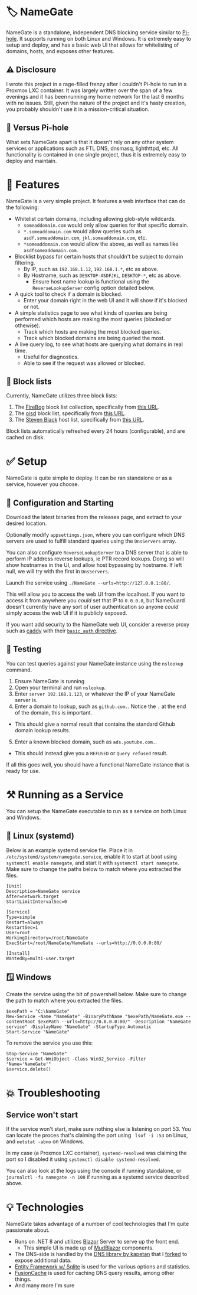 ﻿# 🏷️ NameGate
NameGate is a standalone, independent DNS blocking service similar to [Pi-hole](https://github.com/pi-hole/pi-hole). It supports running on both Linux and Windows. It is extremely easy to setup and deploy, and has a basic web UI that allows for whitelisting of domains, hosts, and exposes other features.

## ⚠️ Disclosure
I wrote this project in a rage-filled frenzy after I couldn't Pi-hole to run in a Proxmox LXC container. It was largely written over the span of a few evenings and it has been running my home network for the last 6 months with no issues. Still, given the nature of the project and it's hasty creation, you probably shouldn't use it in a mission-critical situation.

## 🥧 Versus Pi-hole
What sets NameGate apart is that it doesn't rely on any other system services or applications such as FTL DNS, dnsmasq, lighthttpd, etc. All functionality is contained in one single project, thus it is extremely easy to deploy and maintain.

# 🧠 Features
NameGate is a very simple project. It features a web interface that can do the following:
- Whitelist certain domains, including allowing glob-style wildcards.
  - `someaddomain.com` would only allow queries for that specific domain.
  - `*.someaddomain.com` would allow queries such as `asdf.someaddomain.com`, `jkl.someaddomain.com`, etc.
  - `*someaddomain.com` would allow the above, as well as names like `asdfsomeaddomain.com`.
- Blocklist bypass for certain hosts that shouldn't be subject to domain filtering.
  - By IP, such as `192.168.1.12`, `192.168.1.*`, etc as above.
  - By Hostname, such as `DESKTOP-ASDFJKL`, `DESKTOP-*`, etc as above.
    - Ensure host name lookup is functional using the `ReverseLookupServer` config option detailed below.
- A quick tool to check if a domain is blocked.
  - Enter your domain right in the web UI and it will show if it's blocked or not.
- A simple statistics page to see what kinds of queries are being performed which hosts are making the most queries (blocked or othewise).
  - Track which hosts are making the most blocked queries.
  - Track which blocked domains are being queried the most.
- A live query log, to see what hosts are querying what domains in real time.
  - Useful for diagnostics.
  - Able to see if the request was allowed or blocked.

## 🛑 Block lists
Currently, NameGate utilizes three block lists:
1. The [FireBog](https://v.firebog.net/hosts/lists.php) block list collection, specifically from [this URL](https://v.firebog.net/hosts/csv.txt).
2. The [oisd](https://oisd.nl/) block list, specifically from [this URL](https://big.oisd.nl/domainswild2).
3. The [Steven Black](https://github.com/StevenBlack/hosts) host list, specifically from [this URL](https://raw.githubusercontent.com/StevenBlack/hosts/master/hosts).

Block lists automatically refreshed every 24 hours (configurable), and are cached on disk. 

# ✅ Setup
NameGate is quite simple to deploy. It can be ran standalone or as a service, however you choose. 

## 📝 Configuration and Starting
Download the latest binaries from the releases page, and extract to your desired location.

Optionally modify `appsettings.json`, where you can configure which DNS servers are used to fulfill standard queries using the `DnsServers` array. 

You can also configure `ReverseLookupServer` to a DNS server that is able to perform IP address reverse lookups, ie PTR record lookups. Doing so will show hostnames in the UI, and allow host bypassing by hostname. If left null, we will try with the first in `DnsServers`.

Launch the service using `./NameGate --urls=http://127.0.0.1:80/`.

This will allow you to access the web UI from the localhost. If you want to access it from anywhere you *could* set that IP to `0.0.0.0`, but NameGuard doesn't currently have any sort of user authentication so anyone *could* simply access the web UI if it is publicly exposed.

If you want add security to the NameGate web UI, consider a reverse proxy such as [caddy](https://github.com/caddyserver/caddy) with their [`basic_auth` directive](https://caddyserver.com/docs/caddyfile/directives/basic_auth).

## 🧪 Testing
You can test queries against your NameGate instance using the `nslookup` command.

1. Ensure NameGate is running
2. Open your terminal and run `nslookup`.
3. Enter `server 192.168.1.123`, or whatever the IP of your NameGate server is.
4. Enter a domain to lookup, such as `github.com.`. Notice the `.` at the end of the domain, this is important.
  - This should give a normal result that contains the standard Github domain lookup results.
5. Enter a known blocked domain, such as `ads.youtube.com.`.
  - This should instead give you a `REFUSED` or `Query refused` result.

If all this goes well, you should have a functional NameGate instance that is ready for use. 

# ⚒️ Running as a Service
You can setup the NameGate executable to run as a service on both Linux and Windows.

## 🐧 Linux (systemd)
Below is an example systemd service file. Place it in `/etc/systemd/system/namegate.service`, enable it to start at boot using `systemctl enable namegate`, and start it with `systemctl start namegate`.
Make sure to change the paths below to match where you extracted the files.

```
[Unit]
Description=NameGate service
After=network.target
StartLimitIntervalSec=0

[Service]
Type=simple
Restart=always
RestartSec=1
User=root
WorkingDirectory=/root/NameGate
ExecStart=/root/NameGate/NameGate --urls=http://0.0.0.0:80/

[Install]
WantedBy=multi-user.target
```

## 🪟 Windows
Create the service using the bit of powershell below. Make sure to change the path to match where you extracted the files.
```
$exePath = "C:\NameGate"
New-Service -Name "NameGate" -BinaryPathName "$exePath/NameGate.exe --contentRoot $exePath --urls=http://0.0.0.0:80/" -Description "NameGate service" -DisplayName "NameGate" -StartupType Automatic
Start-Service "NameGate"
```

To remove the service you use this:
```
Stop-Service "NameGate"
$service = Get-WmiObject -Class Win32_Service -Filter "Name='NameGate'"
$service.delete()
```

# 💥 Troubleshooting
## Service won't start
If the service won't start, make sure nothing else is listening on port 53.
You can locate the proces that's claiming the port using ` lsof -i :53` on Linux, and `netstat -abno` on Windows.

In my case (a Proxmox LXC container), `systemd-resolved` was claiming the port so I disabled it using `systemctl disable systemd-resolved`.

You can also look at the logs using the console if running standalone, or `journalctl -fu namegate -n 100` if running as a systemd service described above.

# 💡 Technologies
NameGate takes advantage of a number of cool technologies that I'm quite passionate about.
- Runs on .NET 8 and utilizes [Blazor](https://dotnet.microsoft.com/en-us/apps/aspnet/web-apps/blazor) Server to serve up the front end.
  - This simple UI is made up of [MudBlazor](https://mudblazor.com/) components.
- The DNS-side is handled by the [DNS library by kapetan](https://github.com/kapetan/dns) that I [forked](https://github.com/jrhodnik/dns) to expose additional data.
- [Entity Framework w/ Sqlite](https://learn.microsoft.com/en-us/ef/) is used for the various options and statistics.
- [FusionCache](https://github.com/ZiggyCreatures/FusionCache) is used for caching DNS query results, among other things.
- And many more I'm sure